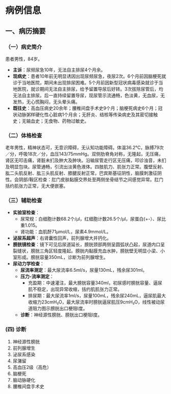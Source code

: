 # 病例信息

## 一、病历摘要

### （一）病史简介
患者男性，84岁。

*   **主诉**：尿频尿急10年，无法自主排尿4个月余。
*   **现病史**：患者10年前无明显诱因出现尿频尿急，夜尿2次。6个月前因脑梗死就诊于当地医院，期间未出现排尿困难。5个月前因新型冠状病毒感染就诊于当地医院，就诊期间无法自主排尿，给予留置导尿后好转。3次拔除尿管后，均无法自主排尿。后一直持续留置导尿，现尿管示流通畅，色淡黄，无血尿，无发热，无心慌胸闷，无头晕头痛。
*   **既往史**：高血压病史20余年；腰椎间盘手术史9个月；脑梗死病史6个月；冠状动脉粥样硬化性心脏病1个月余；无肝炎、结核等传染病史及其密切接触史；无输血史；无食物、药物过敏史。

### （二）体格检查
老年男性，精神状态可，无意识障碍，无认知功能障碍。体温36.2℃，脉搏79次／分，呼吸18次／分，血压143/75mmHg。双侧肋脊角对称，无隆起，无压痛，肾区无叩击痛，肾脏未扪及肿大及肿块。沿输尿管走行区无压痛，叩诊浊音，未扪及明显包块。尿管通畅，引流出淡黄色液体。四肢肌力、肌张力正常。腹壁反射、肱二头肌反射、肱三头肌反射、膝腱反射正常，巴宾斯基征阴性，脑膜刺激征阴性。会阴部/鞍区检查：肛门皮肤黏膜交界处至两侧坐骨结节之间感觉异常。肛门括约肌张力正常，无大便嵌塞。

### （三）辅助检查

*   **实验室检查**：
    *   尿常规：白细胞计数68.2个/μl，红细胞计数26.5个/μl，尿蛋白(+-）、尿比重1.015。
    *   肾功能：血肌酐71μmol/L，尿素4.9mmol/L。
*   **泌尿系超声**：右肾囊性回声，前列腺增大并钙化。
*   **膀胱镜检查**：镜下可见后尿道延长，膀胱颈部两侧呈圆弧状凸起，尿道内口呈裂缝状，膀胱三角区轻度隆起。膀胱内黏膜充血水肿，膀胱壁无明显小梁、小室形成。膀胱容量350mL，诊断为前列腺增生。
*   **尿动力学检查**：
    *   **尿流率测定**：最大尿流率6.5ml/s，尿量130mL，残余尿301ml。
    *   **压力-流率测定**：
        *   充盈期：中速灌注，最大膀胱容量340ml，初尿感时膀胱容量、逼尿肌不稳定，出现异常收缩，括约肌肌张力正常。
        *   排尿期：最大尿流率1ml/s，尿量100mL，残余尿240mL，逼尿肌最大收缩力23cmH₂O，最大尿流率时膀胱逼尿肌压9cmH₂O，线性被动尿道阻力图示膀胱出口梗阻I度。
    *   **诊断**：神经源性膀胱、膀胱出口梗阻I度。

### (四) 诊断

1.  神经源性膀胱
2.  前列腺增生
3.  泌尿系感染
4.  尿潴留
5.  高血压2级（高危）
6.  脑梗死
7.  脑动脉硬化
8.  腰椎间盘手术史